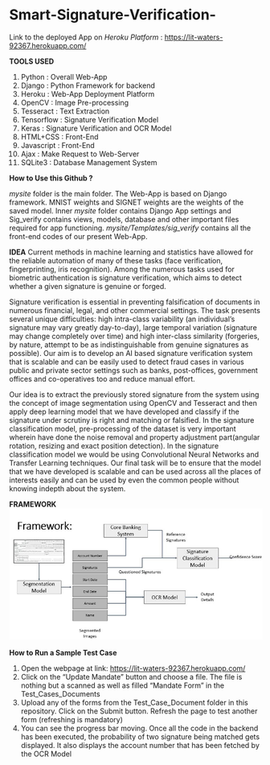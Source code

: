 # Smart-Signature-Verification-

Link to the deployed App on *Heroku Platform* : https://lit-waters-92367.herokuapp.com/

**TOOLS USED**
1. Python : Overall Web-App
2. Django : Python Framework for backend
3. Heroku : Web-App Deployment Platform
4. OpenCV : Image Pre-processing
5. Tesseract : Text Extraction 
6. Tensorflow : Signature Verification Model
7. Keras : Signature Verification and OCR Model
8. HTML+CSS : Front-End
9. Javascript : Front-End
10. Ajax : Make Request to Web-Server
11. SQLite3 : Database Management System

**How to Use this Github ?**

*mysite* folder is the main folder. The Web-App is based on Django framework. MNIST weights and SIGNET weights are the weights of the saved model. Inner *mysite* folder contains Django App settings and Sig_verify contains views, models, database and other important files required for app functioning. *mysite/Templates/sig_verify* contains all the front-end codes of our present Web-App.

**IDEA**
Current methods in machine learning and statistics have allowed for the reliable automation of many of these tasks (face verification, fingerprinting, iris recognition). Among the numerous tasks used for biometric authentication is signature verification, which aims to detect whether a given signature is genuine or forged.

Signature verification is essential in preventing falsification of documents in numerous financial, legal, and other commercial settings. The task presents several unique difficulties: high intra-class variability (an individual’s signature may vary greatly day-to-day), large temporal variation (signature may change completely over time) and high inter-class similarity (forgeries, by nature, attempt to be as indistinguishable from genuine signatures as possible). Our aim is to develop an AI based signature verification system that is scalable and can be easily used to detect fraud cases in various public and private sector settings such as banks, post-offices, government offices and co-operatives too and reduce manual effort.

Our idea is to extract the previously stored signature from the system using the concept of image segmentation using OpenCV and Tesseract and then apply deep learning model that we have developed and classify if the signature under scrutiny is right and matching or falsified. In the signature classification model, pre-processing of the dataset is very important wherein have done the noise removal and property adjustment part(angular rotation, resizing and exact position detection). In the signature classification model we would be using Convolutional Neural Networks and Transfer Learning techniques. Our final task will be to ensure that the model that we have developed is scalable and can be used across all the places of interests easily and can be used by even the common people without knowing indepth about the system.

**FRAMEWORK**
![Alt text](Framework1.JPG?raw=true "Complete Web-App Flow")

**How to Run a Sample Test Case**
1.	Open the webpage at link:  https://lit-waters-92367.herokuapp.com/
2.  Click on the “Update Mandate” button and choose a file. The file is nothing but a scanned as well as filled “Mandate Form” in the       Test_Cases_Documents
3.  Upload any of the forms from the Test_Case_Document folder in this repository. Click on the Submit button. Refresh the page to test     another form (refreshing is mandatory)
4.  You can see the progress bar moving. Once all the code in the backend has been executed, the probability of two signature being         matched gets displayed. It also displays the account number that has been fetched by the OCR Model



